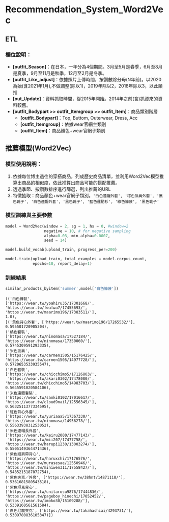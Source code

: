 # Recommendation_System_Word2Vec

## ETL

### 欄位說明：
* **[outfit_Season]**：在日本，一年分為4個期間。3月至5月是春季，6月至8月是夏季，9月至11月是秋季，12月至2月是冬季。
* **[outfit_Like_adjust]**：依據照片上傳時間，按讚數除分母(N年前)。以2020為始(含2021年1月),不做調整(除以1)，2019年除以2，2018年除以3，以此類推
* **[out_Update]**：資料抓取時間，從2015年開始。2014年之前(含)抓資來的資料較舊。
* **[outfit_Bodypart >> outfit_Itemgroup >> outfit_Item]**：商品類別階層
  * **[outfit_Bodypart]**：Top, Buttom, Outerwear, Dress, Acc
  * **[outfit_Itemgroup]**：依據wear官網主類別
  * **[outfit_Item]**：商品顏色+wear官網子類別

## 推薦模型(Word2Vec)

### 模型使用說明：
1. 依據每位博主過往的穿搭商品，列成歷史商品清單，並利用Word2Vec模型推算出商品的相似度，依此推算出商品可能的搭配推薦。
2. 透過季節、按讚數排序進行篩選，列出推薦的URL
3. 特徵抽取：商品顏色+wear官網子類別。`'白色連帽外套', '棕色插肩外套', '黑色靴子', '白色連帽外套', '黑色靴子', '藍色運動衫', '綠色褲裝', '黑色靴子'`


### 模型訓練與主要參數

```py
model = Word2Vec(window = 2, sg = 1, hs = 0, #window=2
                 negative = 10, # for negative sampling
                 alpha=0.03, min_alpha=0.0007,
                 seed = 14)

model.build_vocab(upload_train, progress_per=200)

model.train(upload_train, total_examples = model.corpus_count, 
            epochs=10, report_delay=1)
```


### 訓練結果

```py
similar_products_byitem('summer',model['白色褲裝'])
```
    (('白色褲裝',
    ['https://wear.tw/yoahiru35/17301668/',
    'https://wear.tw/fwafwa7/17455693/',
    'https://wear.tw/maarimo196/17383511/'],
    1.0),
    [('黃色背心外套', ['https://wear.tw/maarimo196/17265532/'], 0.595501720905304),
    ('橘色套裝',
    ['https://wear.tw/ninomasa/17527184/',
    'https://wear.tw/ninomasa/17350060/'],
    0.5745309591293335),
    ('米色披肩',
    ['https://wear.tw/carmen1505/15176425/',
    'https://wear.tw/carmen1505/14977728/'],
    0.5720653533935547),
    ('白色套裝',
    ['https://wear.tw/chicchimo5/17126803/',
     'https://wear.tw/akari0302/17478080/',
    'https://wear.tw/chicchimo5/14983703/'],
    0.5645591020584106),
    ('米色連體套裝',
    ['https://wear.tw/sanki0102/17016617/',
    'https://wear.tw/cloud9nail/12556345/'],
    0.5632511377334595),
    ('紅色背心外套',
    ['https://wear.tw/yuriaaa5/17367330/',
    'https://wear.tw/ninomasa/14956278/'],
    0.5563393831253052),
    ('米色連帽長外套',
    ['https://wear.tw/keiru2000/17477143/',
     'https://wear.tw/mii207/17477758/',
    'https://wear.tw/harupi1230/13003274/'],
    0.5505149364471436),
    ('紫色細肩帶背心',
    ['https://wear.tw/haruxchi/17176576/',
    'https://wear.tw/murasesae/12550946/',
    'https://wear.tw/miniwen311/17558427/'],
    0.5485215187072754),
    ('紫色夾克／外套', ['https://wear.tw/38hnt/14871118/'], 0.5361681580543518),
    ('紫色坦克背心',
    ['https://wear.tw/unitarosu9876/17444836/',
    'https://wear.tw/pageboy_hinechi/17052452/',
    'https://wear.tw/imoko30/15109288/'],
    0.5339160561561584),
    ('白色尼龍夾克', ['https://wear.tw/takahashiai/4293731/'], 0.5309780836105347)])
